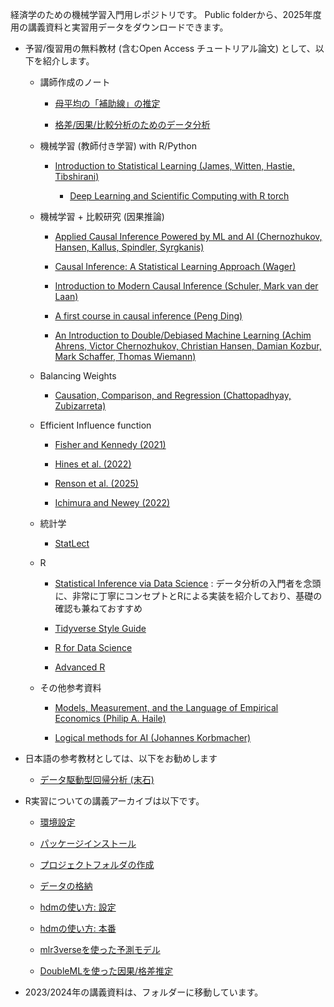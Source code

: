 
経済学のための機械学習入門用レポジトリです。
Public folderから、2025年度用の講義資料と実習用データをダウンロードできます。

- 予習/復習用の無料教材 (含むOpen Access チュートリアル論文) として、以下を紹介します。

    - 講師作成のノート
    
        - [母平均の「補助線」の推定](https://github.com/tetokawata/NoteBLP)
        
        - [格差/因果/比較分析のためのデータ分析](https://github.com/tetokawata/NoteBalance)

    - 機械学習 (教師付き学習) with R/Python

        - [Introduction to Statistical Learning (James, Witten, Hastie, Tibshirani)](https://www.statlearning.com/)
        
            - [Deep Learning and Scientific Computing with R torch](https://skeydan.github.io/Deep-Learning-and-Scientific-Computing-with-R-torch/)
    
    - 機械学習 + 比較研究 (因果推論)
    
        - [Applied Causal Inference Powered by ML and AI (Chernozhukov, Hansen, Kallus, Spindler, Syrgkanis)](https://causalml-book.org/)
        
        - [Causal Inference: A Statistical Learning Approach (Wager)](https://web.stanford.edu/~swager/research.html)
        
        - [Introduction to Modern Causal Inference (Schuler, Mark van der Laan)](https://alejandroschuler.github.io/mci/introduction-to-modern-causal-inference.html)
    
        - [A first course in causal inference (Peng Ding)](https://arxiv.org/abs/2305.18793)
        
        - [An Introduction to Double/Debiased Machine Learning (Achim Ahrens, Victor Chernozhukov, Christian Hansen, Damian Kozbur, Mark Schaffer, Thomas Wiemann)](https://arxiv.org/abs/2504.08324)
        
    - Balancing Weights
    
        - [Causation, Comparison, and Regression (Chattopadhyay, Zubizarreta)](https://hdsr.mitpress.mit.edu/pub/1ybwbmlw/release/2?readingCollection=3a653084)

    - Efficient Influence function
    
        - [Fisher and Kennedy (2021)](https://www.tandfonline.com/doi/full/10.1080/00031305.2020.1717620)
        
        - [Hines et al. (2022)](https://www.tandfonline.com/doi/full/10.1080/00031305.2021.2021984)
        
        - [Renson et al. (2025)](https://arxiv.org/abs/2502.05363)
        
        - [Ichimura and Newey (2022)](https://onlinelibrary.wiley.com/doi/full/10.3982/QE826)

    - 統計学
    
        - [StatLect](https://www.statlect.com/)

    - R

        - [Statistical Inference via Data Science](https://moderndive.com/v2/thinking-with-data.html) : データ分析の入門者を念頭に、非常に丁寧にコンセプトとRによる実装を紹介しており、基礎の確認も兼ねておすすめ
    
        - [Tidyverse Style Guide](https://style.tidyverse.org/)
        
        - [R for Data Science](https://r4ds.had.co.nz/)
        
        - [Advanced R](https://adv-r.hadley.nz/)
        
    - その他参考資料

        - [Models, Measurement, and the Language of Empirical Economics (Philip A. Haile)](https://sites.google.com/view/philhaile/home/teaching?authuser=0)

        - [Logical methods for AI (Johannes Korbmacher)](https://logicalmethods.ai/textbook/)


- 日本語の参考教材としては、以下をお勧めします

    - [データ駆動型回帰分析 (末石)](https://www.nippyo.co.jp/shop/book/9267.html)

- R実習についての講義アーカイブは以下です。

    - [環境設定](https://youtu.be/V0ekc3umBDU)
    
    - [パッケージインストール](https://youtu.be/2fmThveX7_s)
    
    - [プロジェクトフォルダの作成](https://youtu.be/2fmThveX7_s)
    
    - [データの格納](https://youtu.be/f2EU44WFyQM)
    
    - [hdmの使い方: 設定](https://youtu.be/ReSQk39QwwU)
    
    - [hdmの使い方: 本番](https://youtu.be/5SaGBAvmg5A)
    
    - [mlr3verseを使った予測モデル](https://youtu.be/jCrRpNk_hHU)
    
    - [DoubleMLを使った因果/格差推定](https://youtu.be/BCEVt-QgNko)
    
- 2023/2024年の講義資料は、フォルダーに移動しています。

